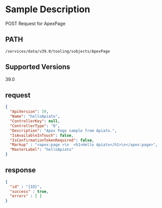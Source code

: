 # Sample Description
POST Request for ApexPage

## PATH
```
/services/data/v39.0/tooling/sobjects/ApexPage
```
## Supported Versions
39.0

## request
```json
{
  "ApiVersion": 39,
  "Name": "helloApiato",
  "ControllerKey": null,
  "ControllerType": "0",
  "Description": "Apex Page sample from Apiato.",
  "IsAvailableInTouch": false,
  "IsConfirmationTokenRequired": false,
  "Markup" : "<apex:page >\n  <h1>Hello Apiato</h1>\n</apex:page>",
  "MasterLabel": "helloApiato"
}

```
## response
```json
{
  "id" : "{ID}",
  "success" : true,
  "errors" : [ ]
}
```
